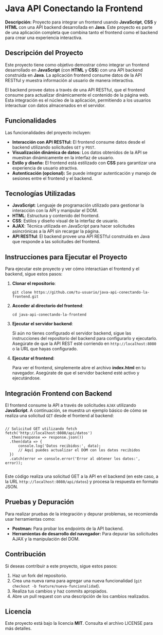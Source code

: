   <h1>Java API Conectando la Frontend</h1>
  <p><strong>Descripción:</strong> Proyecto para integrar un frontend usando <strong>JavaScript</strong>, <strong>CSS</strong> y <strong>HTML</strong> con una API backend desarrollada en <strong>Java</strong>. Este proyecto es parte de una aplicación completa que combina tanto el frontend como el backend para crear una experiencia interactiva.</p>

  <h2>Descripción del Proyecto</h2>
  <p>Este proyecto tiene como objetivo demostrar cómo integrar un frontend desarrollado en <strong>JavaScript</strong> (con <strong>HTML</strong> y <strong>CSS</strong>) con una API backend construida en <strong>Java</strong>. La aplicación frontend consume datos de la API RESTful y muestra información al usuario de manera interactiva.</p>

  <p>El backend provee datos a través de una API RESTful, que el frontend consume para actualizar dinámicamente el contenido de la página web. Esta integración es el núcleo de la aplicación, permitiendo a los usuarios interactuar con datos almacenados en el servidor.</p>

  <h2>Funcionalidades</h2>
  <p>Las funcionalidades del proyecto incluyen:</p>
  <ul>
      <li><strong>Interacción con API RESTful:</strong> El frontend consume datos desde el backend utilizando solicitudes <code>GET</code> y <code>POST</code>.</li>
      <li><strong>Visualización dinámica de datos:</strong> Los datos obtenidos de la API se muestran dinámicamente en la interfaz de usuario.</li>
      <li><strong>Estilo y diseño:</strong> El frontend está estilizado con <strong>CSS</strong> para garantizar una experiencia de usuario atractiva.</li>
      <li><strong>Autenticación (opcional):</strong> Se puede integrar autenticación y manejo de sesiones entre el frontend y el backend.</li>
  </ul>

  <h2>Tecnologías Utilizadas</h2>
  <ul>
      <li><strong>JavaScript</strong>: Lenguaje de programación utilizado para gestionar la interacción con la API y manipular el DOM.</li>
      <li><strong>HTML</strong>: Estructura y contenido del frontend.</li>
      <li><strong>CSS</strong>: Estilos y diseño visual de la interfaz de usuario.</li>
      <li><strong>AJAX</strong>: Técnica utilizada en JavaScript para hacer solicitudes asincrónicas a la API sin recargar la página.</li>
      <li><strong>API RESTful</strong>: El backend provee una API RESTful construida en Java que responde a las solicitudes del frontend.</li>
  </ul>

  <h2>Instrucciones para Ejecutar el Proyecto</h2>
  <p>Para ejecutar este proyecto y ver cómo interactúan el frontend y el backend, sigue estos pasos:</p>
  <ol>
      <li><strong>Clonar el repositorio</strong>:
          <pre><code>git clone https://github.com/tu-usuario/java-api-conectando-la-frontend.git</code></pre>
      </li>
      <li><strong>Acceder al directorio del frontend</strong>:
          <pre><code>cd java-api-conectando-la-frontend</code></pre>
      </li>
      <li><strong>Ejecutar el servidor backend</strong>:
          <p>Si aún no tienes configurado el servidor backend, sigue las instrucciones del repositorio del backend para configurarlo y ejecutarlo. Asegúrate de que la API REST esté corriendo en <code>http://localhost:8080</code> o la URL que hayas configurado.</p>
      </li>
      <li><strong>Ejecutar el frontend</strong>:
          <p>Para ver el frontend, simplemente abre el archivo <strong>index.html</strong> en tu navegador. Asegúrate de que el servidor backend esté activo y ejecutándose.</p>
      </li>
  </ol>

  <h2>Integración Frontend con Backend</h2>
  <p>El frontend consume la API a través de solicitudes <code>AJAX</code> utilizando <strong>JavaScript</strong>. A continuación, se muestra un ejemplo básico de cómo se realiza una solicitud <code>GET</code> desde el frontend al backend:</p>

  <pre><code>
// Solicitud GET utilizando fetch
fetch('http://localhost:8080/api/datos')
  .then(response => response.json())
  .then(data => {
      console.log('Datos recibidos:', data);
      // Aquí puedes actualizar el DOM con los datos recibidos
  })
  .catch(error => console.error('Error al obtener los datos:', error));
  </code></pre>

  <p>Este código realiza una solicitud GET a la API en el backend (en este caso, a la URL <code>http://localhost:8080/api/datos</code>) y procesa la respuesta en formato JSON.</p>

  <h2>Pruebas y Depuración</h2>
  <p>Para realizar pruebas de la integración y depurar problemas, se recomienda usar herramientas como:</p>
  <ul>
      <li><strong>Postman:</strong> Para probar los endpoints de la API backend.</li>
      <li><strong>Herramientas de desarrollo del navegador:</strong> Para depurar las solicitudes AJAX y la manipulación del DOM.</li>
  </ul>

  <h2>Contribución</h2>
  <p>Si deseas contribuir a este proyecto, sigue estos pasos:</p>
  <ol>
      <li>Haz un fork del repositorio.</li>
      <li>Crea una nueva rama para agregar una nueva funcionalidad (<code>git checkout -b feature/nueva-funcionalidad</code>).</li>
      <li>Realiza tus cambios y haz commits apropiados.</li>
      <li>Abre un pull request con una descripción de los cambios realizados.</li>
  </ol>

  <h2>Licencia</h2>
  <p>Este proyecto está bajo la licencia <strong>MIT</strong>. Consulta el archivo LICENSE para más detalles.</p>

</body>
</html>
